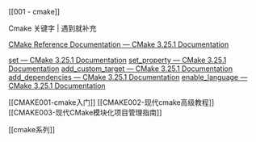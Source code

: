 
[[001 - cmake]]

Cmake 关键字 | 遇到就补充

[CMake Reference Documentation — CMake 3.25.1 Documentation](https://cmake.org/cmake/help/latest/)

[set — CMake 3.25.1 Documentation](https://cmake.org/cmake/help/latest/command/set.html?highlight=set)
[set_property — CMake 3.25.1 Documentation](https://cmake.org/cmake/help/latest/command/set_property.html?highlight=set_property)
[add_custom_target — CMake 3.25.1 Documentation](https://cmake.org/cmake/help/latest/command/add_custom_target.html?highlight=add_custom_target)
[add_dependencies — CMake 3.25.1 Documentation](https://cmake.org/cmake/help/latest/command/add_dependencies.html?highlight=add_dependencies)
[enable_language — CMake 3.25.1 Documentation](https://cmake.org/cmake/help/latest/command/enable_language.html?highlight=enable_language)



[[CMAKE001-cmake入门]]
[[CMAKE002-现代cmake高级教程]]
[[CMAKE003-现代CMake模块化项目管理指南]]


[[cmake系列]]